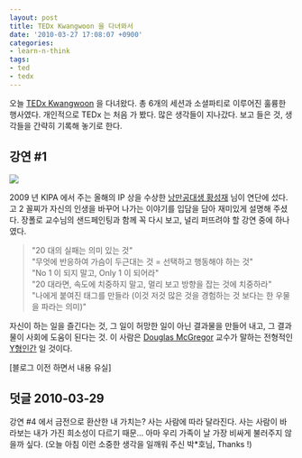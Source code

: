 ```yaml
---
layout: post
title: TEDx Kwangwoon 을 다녀와서
date: '2010-03-27 17:08:07 +0900'
categories:
- learn-n-think
tags:
- ted
- tedx
---
```


오늘 [TEDx Kwangwoon](http://www.tedxkwangwoon.com/xe_ted/) 을 다녀왔다. 총 6개의 세션과 소셜파티로 이루어진 훌륭한 행사였다. 개인적으로 TEDx 는 처음 가 봤다. 많은 생각들이 지나갔다. 보고 들은 것, 생각들을 간략히 기록해 놓기로 한다.
 
## 강연 #1

[![](http://img.youtube.com/vi/DiRFlQpVhDY/0.jpg)](http://www.youtube.com/watch?v=DiRFlQpVhDY)

2009 년 KIPA 에서 주는 올해의 IP 상을 수상한 [낭만공대생 황성재](http://www.romanticengineer.com/) 님이 연단에 섰다. 고 2 꼴찌가 자신의 인생을 바꾸어 나가는 이야기를 입담을 담아 재미있게 설명해 주셨다. 장폴로 교수님의 샌드페인팅과 함께 꼭 다시 보고, 널리 퍼뜨려야 할 강연 중에 하나였다.

> "20 대의 실패는 의미 있는 것"<br/>
> "무엇에 반응하여 가슴이 두근대는 것 = 선택하고 행동해야 하는 것"<br/>
> "No 1 이 되지 말고, Only 1 이 되어라"<br/>
> "20 대라면, 속도에 치중하지 말고, 멀리 보고 방향을 잡는 것에 치중하라"<br/>
> "나에게 붙여진 태그를 만들라 (이것 저것 많은 것을 경험하는 것 보다는 한 우물을 파라는 의미)"

자신이 하는 일을 즐긴다는 것, 그 일이 허망한 일이 아닌 결과물을 만들어 내고, 그 결과물이 사회에 도움이 된다는 것. 이 사람은 [Douglas McGregor](http://en.wikipedia.org/wiki/Douglas_McGregor) 교수가 말하는 전형적인 [Y형인간](http://en.wikipedia.org/wiki/Theory_X_and_theory_Y) 일 것이다.

[블로그 이전 하면서 내용 유실]

## 덧글 2010-03-29

강연 #4 에서 금전으로 환산한 내 가치는? 사는 사람에 따라 달라진다. 사는 사람이 바라보는 내가 가진 희소성이 다르기 때문… 아마 우리 가족이 날 가장 비싸게 불러주지 않을까 싶다. (오늘 아침 이런 소중한 생각을 일깨워 주신 박*호님, Thanks !)
